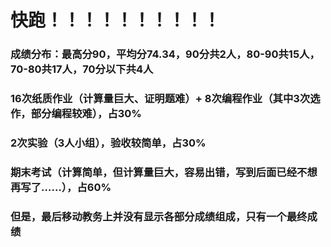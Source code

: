 # 快跑！！！！！！！！！！
### 成绩分布：最高分90，平均分74.34，90分共2人，80-90共15人，70-80共17人，70分以下共4人
### 16次纸质作业（计算量巨大、证明题难）+ 8次编程作业（其中3次选作，部分编程较难），占30%
### 2次实验（3人小组），验收较简单，占30%
### 期末考试（计算简单，但计算量巨大，容易出错，写到后面已经不想再写了……），占60%
### 但是，最后移动教务上并没有显示各部分成绩组成，只有一个最终成绩
